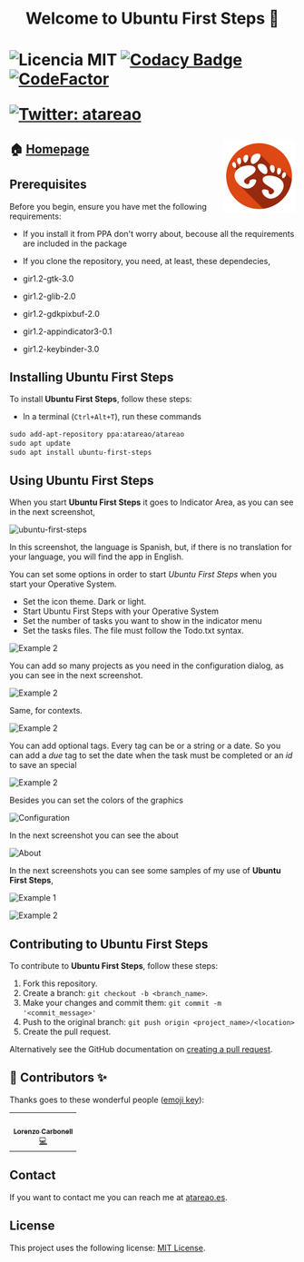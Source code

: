 <h1 align="center">Welcome to Ubuntu First Steps 👋<h1>

![Licencia MIT](https://img.shields.io/badge/Licencia-MIT-green)
[![Codacy Badge](https://api.codacy.com/project/badge/Grade/b3e704c3f150404582cd23b9fcb4be32)](https://www.codacy.com/manual/atareao/ubuntu-first-steps?utm_source=github.com&amp;utm_medium=referral&amp;utm_content=atareao/ubuntu-first-steps&amp;utm_campaign=Badge_Grade)
[![CodeFactor](https://www.codefactor.io/repository/github/atareao/ubuntu-first-steps/badge/master)](https://www.codefactor.io/repository/github/atareao/ubuntu-first-steps/overview/master)

[![Twitter: atareao](https://img.shields.io/twitter/follow/atareao.svg?style=social)](https://twitter.com/atareao)

<img src="./data/icons/scalable/apps/ubuntu-first-steps.svg" align="right"
     title="start-here Logo" width="128" height="128">


## 🏠 [Homepage](https://www.atareao.es/aplicacion/ubuntu-first-steps/)

## Prerequisites

Before you begin, ensure you have met the following requirements:

* If you install it from PPA don't worry about, becouse all the requirements are included in the package
* If you clone the repository, you need, at least, these dependecies,

* gir1.2-gtk-3.0
* gir1.2-glib-2.0
* gir1.2-gdkpixbuf-2.0
* gir1.2-appindicator3-0.1
* gir1.2-keybinder-3.0

## Installing Ubuntu First Steps

To install **Ubuntu First Steps**, follow these steps:

* In a terminal (`Ctrl+Alt+T`), run these commands

```
sudo add-apt-repository ppa:atareao/atareao
sudo apt update
sudo apt install ubuntu-first-steps
```

## Using Ubuntu First Steps

When you start **Ubuntu First Steps** it goes to Indicator Area, as you can see in the next screenshot,

![ubuntu-first-steps](./screenshots/screenshot_01.png)

In this screenshot, the language is Spanish, but, if there is no translation for your language, you will find the app in English.

You can set some options in order to start *Ubuntu First Steps* when you start your Operative System.

* Set the icon theme. Dark or light.
* Start Ubuntu First Steps with your Operative System
* Set the number of tasks you want to show in the indicator menu
* Set the tasks files. The file must follow the Todo.txt syntax.

![Example 2](./screenshots/screenshot_06.png)

You can add so many projects as you need in the configuration dialog, as you can see in the next screenshot.

![Example 2](./screenshots/screenshot_07.png)

Same, for contexts.

![Example 2](./screenshots/screenshot_08.png)

You can add optional tags. Every tag can be or a string or a date. So you can add a *due* tag to set the date when the task must be completed or an *id* to save an special


![Example 2](./screenshots/screenshot_09.png)

Besides you can set the colors of the graphics

![Configuration](./screenshots/screenshot_02.png)

In the next screenshot you can see the about

![About](./screenshots/screenshot_03.png)

In the next screenshots you can see some samples of my use of **Ubuntu First Steps**,

![Example 1](./screenshots/screenshot_04.png)

![Example 2](./screenshots/screenshot_05.png)

## Contributing to Ubuntu First Steps

To contribute to **Ubuntu First Steps**, follow these steps:

1. Fork this repository.
2. Create a branch: `git checkout -b <branch_name>`.
3. Make your changes and commit them: `git commit -m '<commit_message>'`
4. Push to the original branch: `git push origin <project_name>/<location>`
5. Create the pull request.

Alternatively see the GitHub documentation on [creating a pull request](https://help.github.com/en/github/collaborating-with-issues-and-pull-requests/creating-a-pull-request).

## 👤 Contributors ✨

Thanks goes to these wonderful people ([emoji key](https://allcontributors.org/docs/en/emoji-key)):

<table>
  <tr>
    <td align="center"><a href="https://www.atareao.es"><img src="https://avatars3.githubusercontent.com/u/298055?v=4" width="100px;" alt=""/><br /><sub><b>Lorenzo Carbonell</b></sub></a><br /><a href="https://github.com/atareao/fondos-productivos/commits?author=atareao" title="Code">💻</a></td>
  </tr>
</table>


## Contact

If you want to contact me you can reach me at [atareao.es](https://www.atareao.es).

## License

This project uses the following license: [MIT License](https://choosealicense.com/licenses/mit/).
